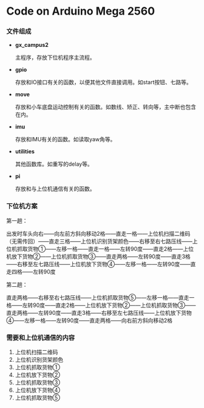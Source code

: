# Code on Arduino Mega 2560

### 文件组成

- **gx_campus2**

  主程序，存放下位机程序主流程。

- **gpio**

  存放和IO接口有关的函数，以便其他文件直接调用。如start按钮、七路等。

- **move**

  存放和小车底盘运动控制有关的函数。如数线、矫正、转向等，主中断也包含在内。

- **imu**

  存放和IMU有关的函数。如读取yaw角等。

- **utilities**

  其他函数库。如重写的delay等。

- **pi**

  存放和与上位机通信有关的函数。

### 下位机方案

第一趟：

出发时车头向右——向左前方斜向移动2格——直走一格——上位机扫描二维码（无需传回）——直走三格——上位机识别货架颜色——右移至右七路压线——上位机抓取货物①——左移一格——直走一格——左转90度——直走2格——上位机放下货物②——上位机抓取货物③——直走两格——左转90度——直走3格——右移至左七路压线——上位机放下货物④——左移一格——左转90度——直走四格——左转90度

第二趟：

直走两格——右移至右七路压线——上位机抓取货物⑤——左移一格——直走一格——左转90度——直走2格——上位机放下货物②——上位机抓取货物③——直走两格——左转90度——直走3格——右移至左七路压线——上位机放下货物④——左移一格——左转90度——直走两格——向右前方斜向移动2格

### 需要和上位机通信的内容

1. 上位机扫描二维码
2. 上位机识别货架颜色
3. 上位机抓取货物①
4. 上位机放下货物②
5. 上位机抓取货物③
6. 上位机放下货物④
7. 上位机抓取货物⑤
